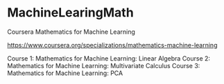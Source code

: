 # MachineLearingMath
Coursera Mathematics for Machine Learning

https://www.coursera.org/specializations/mathematics-machine-learning

Course 1: Mathematics for Machine Learning: Linear Algebra
Course 2: Mathematics for Machine Learning: Multivariate Calculus
Course 3: Mathematics for Machine Learning: PCA
